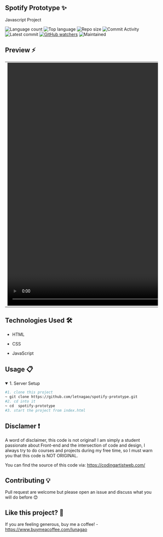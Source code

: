 ## Spotify Prototype ✨
Javascript Project

![Language count](https://img.shields.io/github/languages/count/letnagao/spotify-prototype?color=green)
![Top language](https://img.shields.io/github/languages/top/letnagao/spotify-prototype?color=ff69b4)
![Repo size](https://img.shields.io/github/repo-size/letnagao/spotify-prototype?color=yellow)
![Commit Activity](https://img.shields.io/github/commit-activity/y/letnagao/spotify-prototype?color=blue)
![Latest commit](https://img.shields.io/github/last-commit/letnagao/spotify-prototype?color=red)
[![GitHub watchers](https://img.shields.io/github/watchers/letnagao/spotify-prototype?logo=GitHub)](https://github.com/letnagao/spotify-prototype/watchers)
![Maintained](https://img.shields.io/maintenance/yes/9999)
  
</ul><h2> Preview ⚡️</h2>
<table align="center">
  <tr>
    <td><video src="https://user-images.githubusercontent.com/99754900/173213334-6b9daf54-edac-4264-86ed-b7b6682fbcde.mp4" width=1280 height=800></td>
  </tr>
</table>

</ul><h2>Technologies Used 🛠️</h2>
<ul>
<li>HTML</li>
</ul><ul>
<li>CSS</li>
</ul><ul>
<li>JavaScript</li>

</ul><h2>Usage 📋</h2>
<details open>
<summary>1. Server Setup</summary>

```bash
#1. clone this project
~ git clone https://github.com/letnagao/spotify-prototype.git
#2. cd into it
~ cd  spotify-prototype
#3. start the project from index.html
```
</details>

## Disclamer ❗️
A word of disclaimer, this code is not original! 
I am simply a student passionate about Front-end and the intersection of code and design, I always try to do courses and projects during my free time, so I must warn you that this code is NOT ORIGINAL.

You can find the source of this code via: https://codingartistweb.com/

## Contributing 💡
Pull request are welcome but please open an issue and discuss what you will do before 😊

## Like this project? 💖

If you are feeling generous, buy me a coffee! - https://www.buymeacoffee.com/lunagao
